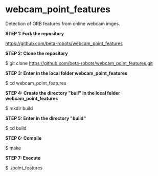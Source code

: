 # webcam_point_features
Detection of ORB features from online webcam imges.

**STEP 1: Fork the repository**

https://github.com/beta-robots/webcam_point_features

**STEP 2: Clone the repository**

$ git clone https://github.com/beta-robots/webcam_point_features.git

**STEP 3: Enter in the local folder webcam_point_features**

$ cd webcam_point_features

**STEP 4: Create the directory "buil" in the local folder webcam_point_features**

$ mkdir build 

**STEP 5: Enter in the directory "build"**

$ cd build

**STEP 6: Compile**

$ make

**STEP 7: Execute**

$ ./point_features
